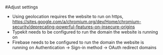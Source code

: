 #Adjust settings

* Using geolocation requires the website to run on https, https://sites.google.com/a/chromium.org/dev/Home/chromium-security/deprecating-powerful-features-on-insecure-origins
* Typekit needs to be configured to run the domain the website is running on
* Firebase needs to be configured to run the domain the website is running on Authentication -> Sign-in method -> OAuth redirect domains
